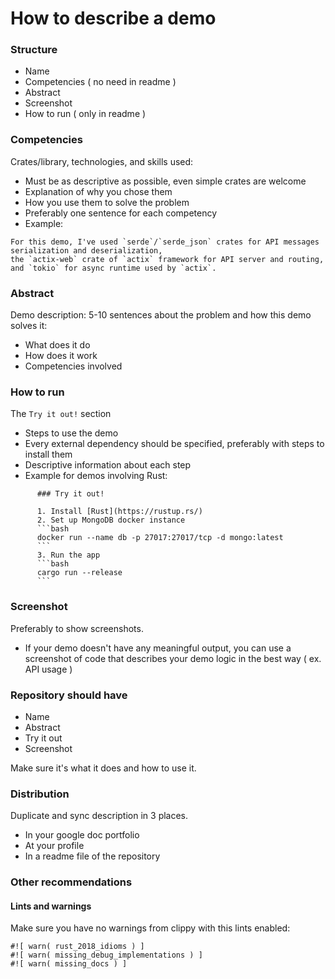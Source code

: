 # How to describe a demo

### Structure

- Name
- Сompetencies ( no need in readme )
- Abstract
- Screenshot
- How to run ( only in readme )

### Competencies

Crates/library, technologies, and skills used:

- Must be as descriptive as possible, even simple crates are welcome
- Explanation of why you chose them
- How you use them to solve the problem
- Preferably one sentence for each competency
- Example:
```
For this demo, I've used `serde`/`serde_json` crates for API messages serialization and deserialization,
the `actix-web` crate of `actix` framework for API server and routing,
and `tokio` for async runtime used by `actix`. 
```

### Abstract

Demo description: 5-10 sentences about the problem and how this demo solves it:

- What does it do 
- How does it work 
- Competencies involved

### How to run

The `Try it out!` section

- Steps to use the demo
- Every external dependency should be specified, preferably with steps to install them
- Descriptive information about each step
- Example for demos involving Rust:
```
      ### Try it out!

      1. Install [Rust](https://rustup.rs/)
      2. Set up MongoDB docker instance
      ```bash
      docker run --name db -p 27017:27017/tcp -d mongo:latest
      ```
      3. Run the app
      ```bash
      cargo run --release
      ```
```
  
### Screenshot 
 
Preferably to show screenshots.
 
- If your demo doesn't have any meaningful output, you can use a screenshot of code that describes your demo logic in the best way ( ex. API usage )

### Repository should have

- Name
- Abstract
- Try it out
- Screenshot

Make sure it's what it does and how to use it.

### Distribution

Duplicate and sync description in 3 places.

- In your google doc portfolio
- At your profile
- In a readme file of the repository

### Other recommendations 

#### Lints and warnings

Make sure you have no warnings from clippy with this lints enabled:
```
#![ warn( rust_2018_idioms ) ]
#![ warn( missing_debug_implementations ) ]
#![ warn( missing_docs ) ]
```
